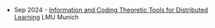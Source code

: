 

- Sep 2024 - [Information and Coding Theoretic Tools for Distributed Learning](https://github.com/sajani357/sajani357.github.io/blob/master/IT4DL.pdf)  LMU Munich

